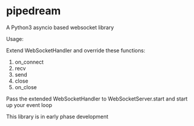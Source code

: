 # pipedream
A Python3 asyncio based websocket library

Usage:

Extend WebSocketHandler and override these functions:
1. on_connect
2. recv
3. send
4. close
5. on_close

Pass the extended WebSocketHandler to WebSocketServer.start and start up your event loop

This library is in early phase development
